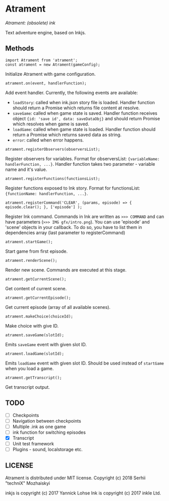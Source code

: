 # Atrament

*Atrament: (obsolete) ink*

Text adventure engine, based on Inkjs.

## Methods

```
import Atrament from 'atrament';
const atrament = new Atrament(gameConfig);
```
Initialize Atrament with game configuration.

```
atrament.on(event, handlerFunction);
```
Add event handler. Currently, the following events are available:
* `loadStory`: called when ink.json story file is loaded. Handler function should return a Promise which returns file content at resolve.
* `saveGame`: called when game state is saved. Handler function receives object `{id: 'save id', data: saveDataObj}` and should return Promise which resolves when game is saved.
* `loadGame`: called when game state is loaded. Handler function should return a Promise which returns saved data as string.
* `error`: called when error happens.

```
atrament.registerObservers(observersList);
```
Register observers for variables. Format for observersList: `{variableName: handlerFunction, ...}`. Handler function takes two parameter - variable name and it's value.

```
atrament.registerFunctions(functionsList);
```
Register functions exposed to Ink story. Format for functionsList: `{functionName: handlerFunction, ...}`.

```
atrament.registerCommand('CLEAR', (params, episode) => { episode.clear(); }, ['episode'] );
```
Register Ink command. Commands in Ink are written as `>>> COMMAND` and can have parameters (`>>> IMG gfx/intro.png`). You can use 'episode' and 'scene' objects in your callback. To do so, you have to list them in dependencies array (last parameter to registerCommand)

```
atrament.startGame();
```
Start game from first episode.

```
atrament.renderScene();
```
Render new scene. Commands are executed at this stage.

```
atrament.getCurrentScene();
```
Get content of current scene.

```
atrament.getCurrentEpisode();
```
Get current episode (array of all available scenes).

```
atrament.makeChoice(choiceId);
```
Make choice with give ID.

```
atrament.saveGame(slotId);
```
Emits `saveGame` event with given slot ID.

```
atrament.loadGame(slotId);
```
Emits `loadGame` event with given slot ID. Should be used instead of `startGame` when you load a game.

```
atrament.getTranscript();
```
Get transcript output.


## TODO
- [ ] Checkpoints
- [ ] Navigation between checkpoints
- [ ] Multiple .ink as one game
- [ ] ink function for switching episodes
- [x] Transcript
- [ ] Unit test framework
- [ ] Plugins - sound, localstorage etc.

## LICENSE
Atrament is distributed under MIT license.
Copyright (c) 2018 Serhii "techniX" Mozhaiskyi

inkjs is copyright (c) 2017 Yannick Lohse
Ink is copyright (c) 2017 inkle Ltd.